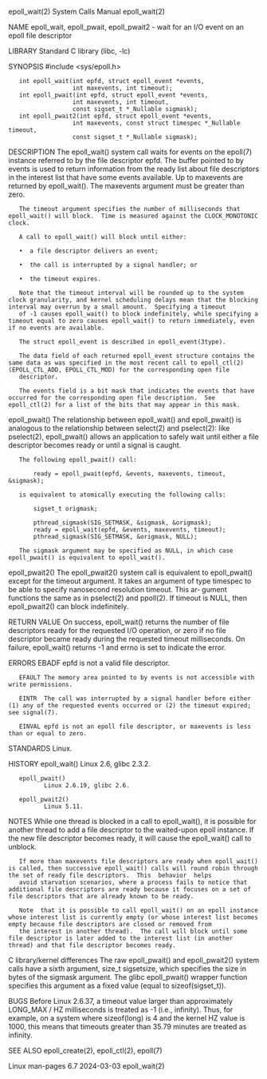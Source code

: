 epoll_wait(2)                                                                               System Calls Manual                                                                               epoll_wait(2)

NAME
       epoll_wait, epoll_pwait, epoll_pwait2 - wait for an I/O event on an epoll file descriptor

LIBRARY
       Standard C library (libc, -lc)

SYNOPSIS
       #include <sys/epoll.h>

       int epoll_wait(int epfd, struct epoll_event *events,
                      int maxevents, int timeout);
       int epoll_pwait(int epfd, struct epoll_event *events,
                      int maxevents, int timeout,
                      const sigset_t *_Nullable sigmask);
       int epoll_pwait2(int epfd, struct epoll_event *events,
                      int maxevents, const struct timespec *_Nullable timeout,
                      const sigset_t *_Nullable sigmask);

DESCRIPTION
       The  epoll_wait()  system call waits for events on the epoll(7) instance referred to by the file descriptor epfd.  The buffer pointed to by events is used to return information from the ready list
       about file descriptors in the interest list that have some events available.  Up to maxevents are returned by epoll_wait().  The maxevents argument must be greater than zero.

       The timeout argument specifies the number of milliseconds that epoll_wait() will block.  Time is measured against the CLOCK_MONOTONIC clock.

       A call to epoll_wait() will block until either:

       •  a file descriptor delivers an event;

       •  the call is interrupted by a signal handler; or

       •  the timeout expires.

       Note that the timeout interval will be rounded up to the system clock granularity, and kernel scheduling delays mean that the blocking interval may overrun by a small amount.  Specifying a timeout
       of -1 causes epoll_wait() to block indefinitely, while specifying a timeout equal to zero causes epoll_wait() to return immediately, even if no events are available.

       The struct epoll_event is described in epoll_event(3type).

       The data field of each returned epoll_event structure contains the same data as was specified in the most recent call to epoll_ctl(2) (EPOLL_CTL_ADD, EPOLL_CTL_MOD) for the corresponding open file
       descriptor.

       The events field is a bit mask that indicates the events that have occurred for the corresponding open file description.  See epoll_ctl(2) for a list of the bits that may appear in this mask.

   epoll_pwait()
       The relationship between epoll_wait() and epoll_pwait() is analogous to the relationship between select(2) and pselect(2): like pselect(2), epoll_pwait() allows an application to safely wait until
       either a file descriptor becomes ready or until a signal is caught.

       The following epoll_pwait() call:

           ready = epoll_pwait(epfd, &events, maxevents, timeout, &sigmask);

       is equivalent to atomically executing the following calls:

           sigset_t origmask;

           pthread_sigmask(SIG_SETMASK, &sigmask, &origmask);
           ready = epoll_wait(epfd, &events, maxevents, timeout);
           pthread_sigmask(SIG_SETMASK, &origmask, NULL);

       The sigmask argument may be specified as NULL, in which case epoll_pwait() is equivalent to epoll_wait().

   epoll_pwait2()
       The epoll_pwait2() system call is equivalent to epoll_pwait() except for the timeout argument.  It takes an argument of type timespec to be able to specify nanosecond resolution timeout.  This ar‐
       gument functions the same as in pselect(2) and ppoll(2).  If timeout is NULL, then epoll_pwait2() can block indefinitely.

RETURN VALUE
       On success, epoll_wait() returns the number of file descriptors ready for the requested I/O operation, or zero if no file descriptor became ready during the  requested  timeout  milliseconds.   On
       failure, epoll_wait() returns -1 and errno is set to indicate the error.

ERRORS
       EBADF  epfd is not a valid file descriptor.

       EFAULT The memory area pointed to by events is not accessible with write permissions.

       EINTR  The call was interrupted by a signal handler before either (1) any of the requested events occurred or (2) the timeout expired; see signal(7).

       EINVAL epfd is not an epoll file descriptor, or maxevents is less than or equal to zero.

STANDARDS
       Linux.

HISTORY
       epoll_wait()
              Linux 2.6, glibc 2.3.2.

       epoll_pwait()
              Linux 2.6.19, glibc 2.6.

       epoll_pwait2()
              Linux 5.11.

NOTES
       While  one  thread is blocked in a call to epoll_wait(), it is possible for another thread to add a file descriptor to the waited-upon epoll instance.  If the new file descriptor becomes ready, it
       will cause the epoll_wait() call to unblock.

       If more than maxevents file descriptors are ready when epoll_wait() is called, then successive epoll_wait() calls will round robin through the set of ready file descriptors.  This  behavior  helps
       avoid starvation scenarios, where a process fails to notice that additional file descriptors are ready because it focuses on a set of file descriptors that are already known to be ready.

       Note  that it is possible to call epoll_wait() on an epoll instance whose interest list is currently empty (or whose interest list becomes empty because file descriptors are closed or removed from
       the interest in another thread).  The call will block until some file descriptor is later added to the interest list (in another thread) and that file descriptor becomes ready.

   C library/kernel differences
       The raw epoll_pwait() and epoll_pwait2() system calls have a sixth argument, size_t sigsetsize, which specifies the size in bytes of the sigmask argument.  The glibc epoll_pwait() wrapper function
       specifies this argument as a fixed value (equal to sizeof(sigset_t)).

BUGS
       Before Linux 2.6.37, a timeout value larger than approximately LONG_MAX / HZ milliseconds is treated as -1 (i.e., infinity).  Thus, for example, on a system where sizeof(long) is 4 and the  kernel
       HZ value is 1000, this means that timeouts greater than 35.79 minutes are treated as infinity.

SEE ALSO
       epoll_create(2), epoll_ctl(2), epoll(7)

Linux man-pages 6.7                                                                              2024-03-03                                                                                   epoll_wait(2)
